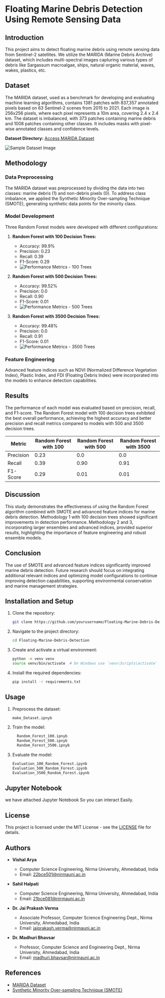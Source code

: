 # Floating Marine Debris Detection Using Remote Sensing Data

## Introduction

This project aims to detect floating marine debris using remote sensing data from Sentinel-2 satellites. We utilize the MARIDA (Marine Debris Archive) dataset, which includes multi-spectral images capturing various types of debris like Sargassum macroalgae, ships, natural organic material, waves, wakes, plastics, etc.

## Dataset

The MARIDA dataset, used as a benchmark for developing and evaluating machine learning algorithms, contains 1381 patches with 837,357 annotated pixels based on 63 Sentinel-2 scenes from 2015 to 2021. Each image is 256x256 pixels, where each pixel represents a 10m area, covering 2.4 x 2.4 km. The dataset is imbalanced, with 373 patches containing marine debris and 1008 patches containing other classes. It includes masks with pixel-wise annotated classes and confidence levels.

**Dataset Directory:**
[Access MARIDA Dataset](https://marida-dataset-link)

![Sample Dataset Image](/src/MARIDA.png)

## Methodology

### Data Preprocessing

The MARIDA dataset was preprocessed by dividing the data into two classes: marine debris (1) and non-debris pixels (0). To address class imbalance, we applied the Synthetic Minority Over-sampling Technique (SMOTE), generating synthetic data points for the minority class.

### Model Development

Three Random Forest models were developed with different configurations:

1. **Random Forest with 100 Decision Trees:**
   - Accuracy: 99.9%
   - Precision: 0.23
   - Recall: 0.39
   - F1-Score: 0.29
   - ![Performance Metrics - 100 Trees](/src/100%20decision%20tree.png)

2. **Random Forest with 500 Decision Trees:**
   - Accuracy: 99.52%
   - Precision: 0.0
   - Recall: 0.90
   - F1-Score: 0.01
   - ![Performance Metrics - 500 Trees](/src/500%20decision%20tree.png)

3. **Random Forest with 3500 Decision Trees:**
   - Accuracy: 99.48%
   - Precision: 0.0
   - Recall: 0.91
   - F1-Score: 0.01
   - ![Performance Metrics - 3500 Trees](/src/3500%20decision%20tree.png)

### Feature Engineering

Advanced feature indices such as NDVI (Normalized Difference Vegetation Index), Plastic Index, and FDI (Floating Debris Index) were incorporated into the models to enhance detection capabilities.

## Results

The performance of each model was evaluated based on precision, recall, and F1-score. The Random Forest model with 100 decision trees exhibited the best overall performance, achieving the highest accuracy and better precision and recall metrics compared to models with 500 and 3500 decision trees.

| Metric      | Random Forest with 100 | Random Forest with 500 | Random Forest with 3500 |
|-------------|-------------------------|------------------------|-------------------------|
| Precision   | 0.23                    | 0.0                    | 0.0                     |
| Recall      | 0.39                    | 0.90                   | 0.91                    |
| F1-Score    | 0.29                    | 0.01                   | 0.01                    |

## Discussion

This study demonstrates the effectiveness of using the Random Forest algorithm combined with SMOTE and advanced feature indices for marine debris detection. Methodology 1 with 100 decision trees showed significant improvements in detection performance. Methodology 2 and 3, incorporating larger ensembles and advanced indices, provided superior results, highlighting the importance of feature engineering and robust ensemble models.

## Conclusion

The use of SMOTE and advanced feature indices significantly improved marine debris detection. Future research should focus on integrating additional relevant indices and optimizing model configurations to continue improving detection capabilities, supporting environmental conservation and marine management strategies.

## Installation and Setup

1. Clone the repository:
    ```sh
    git clone https://github.com/yourusername/Floating-Marine-Debris-Detection.git
    ```
2. Navigate to the project directory:
    ```sh
    cd Floating-Marine-Debris-Detection
    ```
3. Create and activate a virtual environment:
    ```sh
    python -m venv venv
    source venv/bin/activate  # On Windows use `venv\Scripts\activate`
    ```
4. Install the required dependencies:
    ```sh
    pip install -r requirements.txt
    ```

## Usage

1. Preprocess the dataset:
    ```sh
    make_Dataset.ipnyb
    ```
2. Train the model:
    ```sh
      Random_Forest_100.ipnyb
      Random_Forest_500.ipnyb
      Random_Forest_3500.ipnyb
    ```
3. Evaluate the model:
    ```sh
    Evaluation_100_Random_Forest.ipynb
    Evaluation_500_Random_Forest.ipynb
    Evaluation_3500_Random_Forest.ipynb
    ```

## Jupyter Notebook
we have attached Jupyter Notebook So you can interact Easily.

## License

This project is licensed under the MIT License - see the [LICENSE](LICENSE) file for details.

## Authors

- **Vishal Arya**
  - Computer Science Engineering, Nirma University, Ahmedabad, India
  - Email: 22bce501@nirmauni.ac.in

- **Sahil Halpati**
  - Computer Science Engineering, Nirma University, Ahmedabad, India
  - Email: 21bce081@nirmauni.ac.in

- **Dr. Jai Prakash Verma**
  - Associate Professor, Computer Science Engineering Dept., Nirma University, Ahmedabad, India
  - Email: jaiprakash.verma@nirmauni.ac.in

- **Dr. Madhuri Bhavsar**
  - Professor, Computer Science and Engineering Dept., Nirma University, Ahmedabad, India
  - Email: madhuri.bhavsar@nirmauni.ac.in

## References

- [MARIDA Dataset](https://marida-dataset-link)
- [Synthetic Minority Over-sampling Technique (SMOTE)](https://smote-link)
